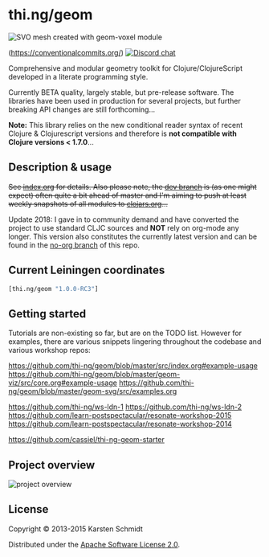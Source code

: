 # thi.ng/geom

![SVO mesh created with geom-voxel module](assets/svo-d7.jpg)

(https://conventionalcommits.org/)
[![Discord chat](https://img.shields.io/discord/445761008837984256.svg)](https://discord.gg/JhYcmBw)

Comprehensive and modular geometry toolkit for Clojure/ClojureScript
developed in a literate programming style.

Currently BETA quality, largely stable, but pre-release software. The
libraries have been used in production for several projects, but
further breaking API changes are still forthcoming...

**Note:** This library relies on the new
conditional reader syntax of recent Clojure & Clojurescript versions
and therefore is **not compatible with Clojure versions < 1.7.0**...

## Description & usage

~~See [index.org](src/index.org) for details. Also please note, the
[dev branch](https://github.com/thi-ng/geom/tree/develop) is (as one
might expect) often quite a bit ahead of master and I'm aiming to push
at least weekly snapshots of all modules to
[clojars.org](http://clojars.org)...~~

Update 2018: I gave in to community demand and have converted the project to use
standard CLJC sources and **NOT** rely on org-mode any longer. This
version also constitutes the currently latest version and can be found
in the [no-org branch](https://github.com/thi-ng/geom/tree/feature/no-org/)
of this repo.

## Current Leiningen coordinates

```clj
[thi.ng/geom "1.0.0-RC3"]
```

## Getting started

Tutorials are non-existing so far, but are on the TODO list. However for examples, there are various snippets lingering throughout the codebase and various workshop repos:

https://github.com/thi-ng/geom/blob/master/src/index.org#example-usage
https://github.com/thi-ng/geom/blob/master/geom-viz/src/core.org#example-usage
https://github.com/thi-ng/geom/blob/master/geom-svg/src/examples.org

https://github.com/thi-ng/ws-ldn-1
https://github.com/thi-ng/ws-ldn-2
https://github.com/learn-postspectacular/resonate-workshop-2015
https://github.com/learn-postspectacular/resonate-workshop-2014

https://github.com/cassiel/thi-ng-geom-starter

## Project overview

![project overview](assets/overview.png)

## License

Copyright © 2013-2015 Karsten Schmidt

Distributed under the
[Apache Software License 2.0](http://www.apache.org/licenses/LICENSE-2.0).
